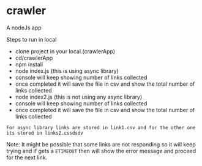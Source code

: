 # crawler
A nodeJs app

Steps to run in local

- clone project in your local.(crawlerApp)
- cd/crawlerApp
- npm install
- node index.js (this is using async library)
- console will keep showing number of links collected
- once completed it will save the file in csv and show the total number of links collected
- node index2.js (this is not using any async library)
- console will keep showing number of links collected
- once completed it will save the file in csv and show the total number of links collected

```
For async library links are stored in link1.csv and for the other one
its stored in links2.cssdsdv
```
Note: It might be possible that some links are not responding so it will keep trying and if gets a `ETIMEOUT` then will show the error message and proceed for the next link.
